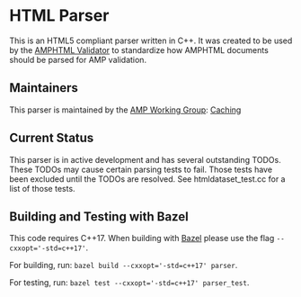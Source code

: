 # HTML Parser

This is an HTML5 compliant parser written in C++. It was created to be used by
the
[AMPHTML Validator](https://github.com/ampproject/amphtml/tree/main/validator)
to standardize how AMPHTML documents should be parsed for AMP validation.

## Maintainers

This parser is maintained by the [AMP Working Group](https://amp.dev/community/working-groups/amp4email/):
[Caching](https://amp.dev/community/working-groups/caching/)

## Current Status

This parser is in active development and has several outstanding TODOs.
These TODOs may cause certain parsing tests to fail. Those tests have been
excluded until the TODOs are resolved. See htmldataset_test.cc for a list of
those tests.

## Building and Testing with Bazel

This code requires C++17. When building with [Bazel](https://bazel.build/)
please use the flag `--cxxopt='-std=c++17'`.

For building, run: `bazel build --cxxopt='-std=c++17' parser`.

For testing, run: `bazel test --cxxopt='-std=c++17' parser_test`.
